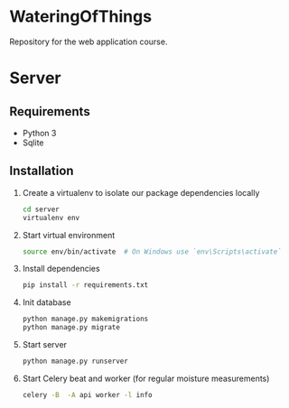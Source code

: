 # WateringOfThings
Repository for the web application course.

# Server

## Requirements
*   Python 3
*   Sqlite

## Installation
1.  Create a virtualenv to isolate our package dependencies locally

    ```bash
    cd server
    virtualenv env
    ```

2.  Start virtual environment

    ```bash
    source env/bin/activate  # On Windows use `env\Scripts\activate`
    ```

2.  Install dependencies

    ```bash
    pip install -r requirements.txt
    ```

3.  Init database

    ```bash
    python manage.py makemigrations
    python manage.py migrate
    ```

4.  Start server

    ```bash
    python manage.py runserver
    ```

5.  Start Celery beat and worker (for regular moisture measurements)

    ```bash
    celery -B  -A api worker -l info
    ```
